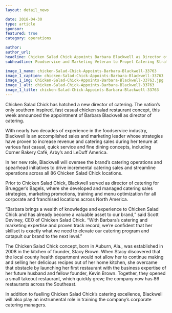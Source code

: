 ```yaml
---
layout: detail_news

date: 2018-04-30
type: article
sponsor:
featured: true
category: operations        

author:  
author_url: 
headline: Chicken Salad Chick Appoints Barbara Blackwell as Director of Catering
subheadline: Foodservice and Marketing Veteran to Propel Catering Strategy for Leading Fast Casual Concept

image_1_name: chicken-Salad-Chick-Appoints-Barbara-Blackwell-33763
image_1_caption: chicken-Salad-Chick-Appoints-Barbara-Blackwell-33763
image_1_img: Chicken-Salad-Chick-Appoints-Barbara-Blackwell-33763.jpg
image_1_alt: chicken-Salad-Chick-Appoints-Barbara-Blackwell-33763
image_1_title: chicken-Salad-Chick-Appoints-Barbara-Blackwell-33763
---
```

	
Chicken Salad Chick has hatched a new director of catering. The nation&rsquo;s only southern inspired, fast casual&nbsp;chicken salad restaurant concept, this week announced the appointment of Barbara Blackwell as director of catering. 

<!--more-->With nearly two decades of experience in the foodservice industry, Blackwell is an accomplished sales and marketing leader whose strategies have proven to increase revenue and catering sales during her tenure at various fast casual, quick service and fine dining concepts, including Corner Bakery Caf&eacute;, Arby&rsquo;s and LeDuff America.

In her new role, Blackwell will oversee the brand&rsquo;s catering operations and spearhead initiatives to drive incremental catering sales and streamline operations across all 86 Chicken Salad Chick locations.

Prior to Chicken Salad Chick, Blackwell served as director of catering for Bruegger&rsquo;s Bagels, where she developed and managed catering sales strategies, marketing promotions, training and menu optimization for all corporate and franchised locations across North America.

&ldquo;Barbara brings a wealth of knowledge and experience to Chicken Salad Chick and has already become a valuable asset to our brand,&rdquo; said Scott Deviney, CEO of Chicken Salad Chick. &ldquo;With Barbara&rsquo;s catering and marketing expertise and proven track record, we&rsquo;re confident that her skillset is exactly what we need to elevate our catering program and catapult our brand to the next level.&rdquo;

The Chicken Salad Chick concept, born in&nbsp;Auburn, Ala., was established in 2008 in the kitchen of founder,&nbsp;Stacy Brown. When Stacy discovered that the local county health department would not allow her to continue making and selling her delicious recipes out of her home kitchen, she overcame that obstacle by launching her first restaurant with the business expertise of her future husband and fellow founder,&nbsp;Kevin Brown. Together, they opened a small takeout restaurant, which quickly grew; the company now has 86 restaurants across the Southeast.

In addition to fuelling Chicken Salad Chick&rsquo;s catering excellence, Blackwell will also play an instrumental role in training the company&rsquo;s corporate catering managers.